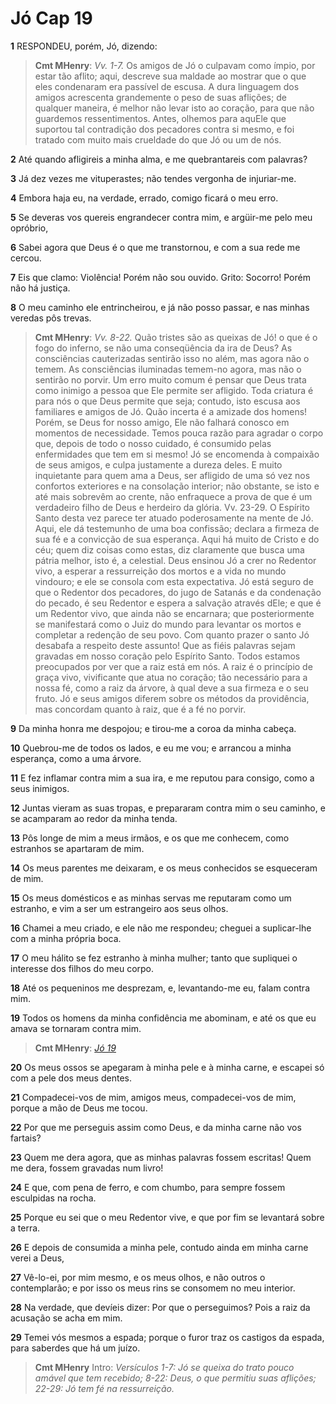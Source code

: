 # Jó Cap 19

**1** 	RESPONDEU, porém, Jó, dizendo:

> **Cmt MHenry**: *Vv. 1-7.* Os amigos de Jó o culpavam como ímpio, por estar tão aflito; aqui, descreve sua maldade ao mostrar que o que eles condenaram era passível de escusa. A dura linguagem dos amigos acrescenta grandemente o peso de suas aflições; de qualquer maneira, é melhor não levar isto ao coração, para que não guardemos ressentimentos. Antes, olhemos para aquEle que suportou tal contradição dos pecadores contra si mesmo, e foi tratado com muito mais crueldade do que Jó ou um de nós.

**2** 	Até quando afligireis a minha alma, e me quebrantareis com palavras?

**3** 	Já dez vezes me vituperastes; não tendes vergonha de injuriar-me.

**4** 	Embora haja eu, na verdade, errado, comigo ficará o meu erro.

**5** 	Se deveras vos quereis engrandecer contra mim, e argüir-me pelo meu opróbrio,

**6** 	Sabei agora que Deus é o que me transtornou, e com a sua rede me cercou.

**7** 	Eis que clamo: Violência! Porém não sou ouvido. Grito: Socorro! Porém não há justiça.

**8** 	O meu caminho ele entrincheirou, e já não posso passar, e nas minhas veredas pôs trevas.

> **Cmt MHenry**: *Vv. 8-22.* Quão tristes são as queixas de Jó! o que é o fogo do inferno, se não uma conseqüência da ira de Deus? As consciências cauterizadas sentirão isso no além, mas agora não o temem. As consciências iluminadas temem-no agora, mas não o sentirão no porvir. Um erro muito comum é pensar que Deus trata como inimigo a pessoa que Ele permite ser afligido. Toda criatura é para nós o que Deus permite que seja; contudo, isto escusa aos familiares e amigos de Jó. Quão incerta é a amizade dos homens! Porém, se Deus for nosso amigo, Ele não falhará conosco em momentos de necessidade. Temos pouca razão para agradar o corpo que, depois de todo o nosso cuidado, é consumido pelas enfermidades que tem em si mesmo! Jó se encomenda à compaixão de seus amigos, e culpa justamente a dureza deles. E muito inquietante para quem ama a Deus, ser afligido de uma só vez nos confortos exteriores e na consolação interior; não obstante, se isto e até mais sobrevêm ao crente, não enfraquece a prova de que é um verdadeiro filho de Deus e herdeiro da glória. Vv. 23-29. O Espírito Santo desta vez parece ter atuado poderosamente na mente de Jó. Aqui, ele dá testemunho de uma boa confissão; declara a firmeza de sua fé e a convicção de sua esperança. Aqui há muito de Cristo e do céu; quem diz coisas como estas, diz claramente que busca uma pátria melhor, isto é, a celestial. Deus ensinou Jó a crer no Redentor vivo, a esperar a ressurreição dos mortos e a vida no mundo vindouro; e ele se consola com esta expectativa. Jó está seguro de que o Redentor dos pecadores, do jugo de Satanás e da condenação do pecado, é seu Redentor e espera a salvação através dEle; e que é um Redentor vivo, que ainda não se encarnara; que posteriormente se manifestará como o Juiz do mundo para levantar os mortos e completar a redenção de seu povo. Com quanto prazer o santo Jó desabafa a respeito deste assunto! Que as fiéis palavras sejam gravadas em nosso coração pelo Espírito Santo. Todos estamos preocupados por ver que a raiz está em nós. A raiz é o princípio de graça vivo, vivificante que atua no coração; tão necessário para a nossa fé, como a raiz da árvore, à qual deve a sua firmeza e o seu fruto. Jó e seus amigos diferem sobre os métodos da providência, mas concordam quanto à raiz, que é a fé no porvir.

**9** 	Da minha honra me despojou; e tirou-me a coroa da minha cabeça.

**10** 	Quebrou-me de todos os lados, e eu me vou; e arrancou a minha esperança, como a uma árvore.

**11** 	E fez inflamar contra mim a sua ira, e me reputou para consigo, como a seus inimigos.

**12** 	Juntas vieram as suas tropas, e prepararam contra mim o seu caminho, e se acamparam ao redor da minha tenda.

**13** 	Pôs longe de mim a meus irmãos, e os que me conhecem, como estranhos se apartaram de mim.

**14** 	Os meus parentes me deixaram, e os meus conhecidos se esqueceram de mim.

**15** 	Os meus domésticos e as minhas servas me reputaram como um estranho, e vim a ser um estrangeiro aos seus olhos.

**16** 	Chamei a meu criado, e ele não me respondeu; cheguei a suplicar-lhe com a minha própria boca.

**17** 	O meu hálito se fez estranho à minha mulher; tanto que supliquei o interesse dos filhos do meu corpo.

**18** 	Até os pequeninos me desprezam, e, levantando-me eu, falam contra mim.

**19** 	Todos os homens da minha confidência me abominam, e até os que eu amava se tornaram contra mim.

> **Cmt MHenry**: *[Jó 19](../18A-Jo/19.md#0)*

**20** 	Os meus ossos se apegaram à minha pele e à minha carne, e escapei só com a pele dos meus dentes.

**21** 	Compadecei-vos de mim, amigos meus, compadecei-vos de mim, porque a mão de Deus me tocou.

**22** 	Por que me perseguis assim como Deus, e da minha carne não vos fartais?

**23** 	Quem me dera agora, que as minhas palavras fossem escritas! Quem me dera, fossem gravadas num livro!

**24** 	E que, com pena de ferro, e com chumbo, para sempre fossem esculpidas na rocha.

**25** 	Porque eu sei que o meu Redentor vive, e que por fim se levantará sobre a terra.

**26** 	E depois de consumida a minha pele, contudo ainda em minha carne verei a Deus,

**27** 	Vê-lo-ei, por mim mesmo, e os meus olhos, e não outros o contemplarão; e por isso os meus rins se consomem no meu interior.

**28** 	Na verdade, que devíeis dizer: Por que o perseguimos? Pois a raiz da acusação se acha em mim.

**29** 	Temei vós mesmos a espada; porque o furor traz os castigos da espada, para saberdes que há um juízo.


> **Cmt MHenry** Intro: *Versículos 1-7: Jó se queixa do trato pouco amável que tem recebido; 8-22: Deus, o que permitiu suas aflições; 22-29: Jó tem fé na ressurreição.*